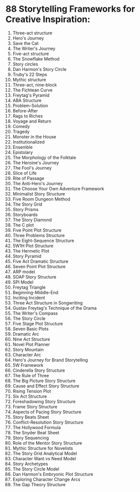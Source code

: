 # 88 Storytelling Frameworks for Creative Inspiration:

1. Three-act structure
2. Hero's Journey 
3. Save the Cat
4. The Writer's Journey
5. Five-act structure
6. The Snowflake Method
7. Story circles
8. Dan Harmon's Story Circle
9. Truby's 22 Steps
10. Mythic structure
11. Three-act, nine-block  
12. The Fichtean Curve
13. Freytag's Pyramid
14. ABA Structure
15. Problem-Solution
16. Before-After
17. Rags to Riches
18. Voyage and Return
19. Comedy 
20. Tragedy
21. Monster in the House
22. Institutionalized
23. Ensemble
24. Epistolary
25. The Morphology of the Folktale
26. The Heroine's Journey
27. The Fool's Journey
28. Slice of Life
29. Rite of Passage
30. The Anti-Hero's Journey 
31. The Choose Your Own Adventure Framework
32. Minimalist Story Structure
33. Five Room Dungeon Method
34. The Story Grid
35. Story Prisms
36. Storyboards
37. The Story Diamond
38. The C plot
39. Five Point Plot Structure
40. Three Problems Structure
41. The Eight-Sequence Structure 
42. 5W1H Plot Structure
43. The Hermetic Plot
44. Story Pyramid
45. Five Act Dramatic Structure
46. Seven Point Plot Structure
47. ARP model
48. SOAP Story Structure
49. SPI Model
50. Freytag Triangle
51. Beginning-Middle-End
52. Inciting Incident
53. Three Act Structure in Songwriting
54. Gustav Freytag's Technique of the Drama
55. The Writer's Compass
56. The Story Circle
57. Five Stage Plot Structure
58. Seven Basic Plots
59. Dramatic Arc 
60. Nine Act Structure
61. Novel Plot Planner
62. Story Mountain
63. Character Arc
64. Hero's Journey for Brand Storytelling
65. 5W Framework
66. Cinderella Story Structure 
67. The Rule of Three
68. The Big Picture Story Structure
69. Cause and Effect Story Structure
70. Rising Tension Plot 
71. Six Act Structure
72. Foreshadowing Story Structure
73. Frame Story Structure
74. Aspects of Pacing Story Structure
75. Story Beats Sheet
76. Conflict-Resolution Story Structure
77. The Hollywood Formula
78. The Snyder Beat Sheet
79. Story Sequencing
80. Role of the Mentor Story Structure
81. Mythic Structure for Novelists
82. The Story Grid Analytical Model
83. Character Want vs Need Model
84. Story Archetypes
85. The Story Circle Model 
86. Dan Harmon's Embryonic Plot Structure
87. Exploring Character Change Arcs
88. The Gap Theory Structure

